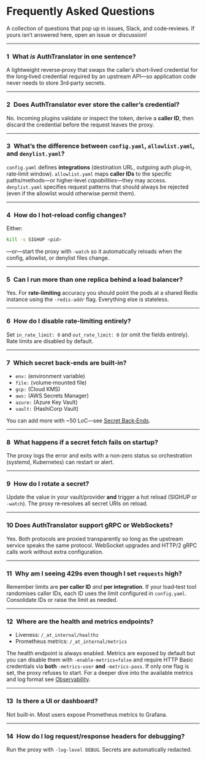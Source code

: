# Frequently Asked Questions

A collection of questions that pop up in issues, Slack, and code‑reviews. If yours isn’t answered here, open an issue or discussion!

---

### 1 What *is* AuthTranslator in one sentence?

A lightweight reverse‑proxy that swaps the caller’s short‑lived credential for the long‑lived credential required by an upstream API—so application code never needs to store 3rd‑party secrets.

---

### 2 Does AuthTranslator ever store the caller’s credential?

No. Incoming plugins validate or inspect the token, derive a **caller ID**, then discard the credential before the request leaves the proxy.

---

### 3 What’s the difference between `config.yaml`, `allowlist.yaml`, and `denylist.yaml`?

`config.yaml` defines **integrations** (destination URL, outgoing auth plug‑in, rate‑limit window). `allowlist.yaml` maps **caller IDs** to the specific paths/methods—or higher‑level *capabilities*—they may access. `denylist.yaml` specifies request patterns that should always be rejected (even if the allowlist would otherwise permit them).

---

### 4 How do I hot‑reload config changes?

Either:

```bash
kill -s SIGHUP <pid>
```

—or—start the proxy with `-watch` so it automatically reloads when the config, allowlist, or denylist files change.

---

### 5 Can I run more than one replica behind a load balancer?

Yes. For **rate‑limiting** accuracy you should point the pods at a shared Redis instance using the `-redis-addr` flag. Everything else is stateless.

---

### 6 How do I disable rate‑limiting entirely?

Set `in_rate_limit: 0` and `out_rate_limit: 0` (or omit the fields entirely). Rate limits are disabled by default.

---

### 7 Which secret back‑ends are built‑in?

* `env:` (environment variable)
* `file:` (volume‑mounted file)
* `gcp:` (Cloud KMS)
* `aws:` (AWS Secrets Manager)
* `azure:` (Azure Key Vault)
* `vault:` (HashiCorp Vault)

You can add more with \~50 LoC—see [Secret Back‑Ends](secret-backends.md).

---

### 8 What happens if a secret fetch fails on startup?

The proxy logs the error and exits with a non‑zero status so orchestration (systemd, Kubernetes) can restart or alert.

---

### 9 How do I rotate a secret?

Update the value in your vault/provider **and** trigger a hot reload (SIGHUP or `-watch`). The proxy re‑resolves all secret URIs on reload.

---

### 10 Does AuthTranslator support gRPC or WebSockets?

Yes. Both protocols are proxied transparently so long as the upstream service speaks the same protocol. WebSocket upgrades and HTTP/2 gRPC calls work without extra configuration.

---

### 11 Why am I seeing 429s even though I set `requests` high?

Remember limits are **per caller ID** *and* **per integration**. If your load‑test tool randomises caller IDs, each ID uses the limit configured in `config.yaml`. Consolidate IDs or raise the limit as needed.

---

### 12 Where are the health and metrics endpoints?

* Liveness: `/_at_internal/healthz`
* Prometheus metrics: `/_at_internal/metrics`

The health endpoint is always enabled. Metrics are exposed by default but you can
disable them with `-enable-metrics=false` and require HTTP Basic credentials via
**both** `-metrics-user` **and** `-metrics-pass`. If only one flag is set,
the proxy refuses to start. For a deeper dive into the available
metrics and log format see [Observability](observability.md).

---

### 13 Is there a UI or dashboard?

Not built‑in. Most users expose Prometheus metrics to Grafana.

---

### 14 How do I log request/response headers for debugging?

Run the proxy with `-log-level DEBUG`. Secrets are automatically redacted.
